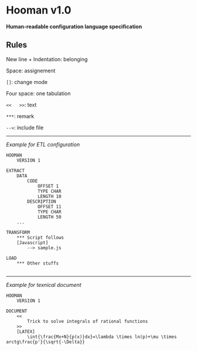 # Hooman v1.0

__Human-readable configuration language specification__

## Rules

New line + Indentation: belonging

Space: assignement

```[]```: change mode

Four space: one tabulation

```<<   >>```: text

```***```: remark

```-->```: include file 

---

_Example for ETL configuration_

```    
HOOMAN
    VERSION 1

EXTRACT
    DATA
        CODE
            OFFSET 1
            TYPE CHAR
            LENGTH 10
        DESCRIPTION
            OFFSET 11
            TYPE CHAR
            LENGTH 50
    ...        
        
TRANSFORM
    *** Script follows
    [Javascript]
        --> sample.js
    
LOAD
    *** Other stuffs
    
```

---

_Example for texnical document_

```    
HOOMAN
    VERSION 1

DOCUMENT
    <<
        Trick to solve integrals of rational functions
    >>
    [LATEX]
        \int{\frac{Mx+N}{p(x)}dx}=\lambda \times ln(p)+\mu \times arctg\frac{p'}{\sqrt{-\Delta}}
```    
    

